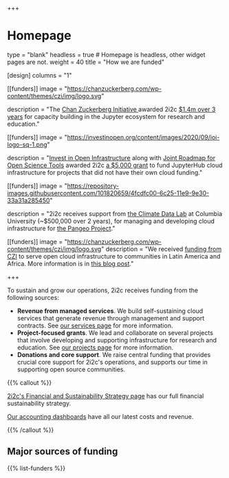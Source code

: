 +++
# Homepage
type = "blank"
headless = true  # Homepage is headless, other widget pages are not.
weight = 40
title = "How we are funded"

[design]
  columns = "1"

[[funders]]
  image = "https://chanzuckerberg.com/wp-content/themes/czi/img/logo.svg"
  
  description = "The [Chan Zuckerberg Initiative ](https://chanzuckerberg.com/eoss/) awarded 2i2c [$1.4m over 3 years](/blog/2021/czi-core-support) for capacity building in the Jupyter ecosystem for research and education."

[[funders]]
  image = "https://investinopen.org/content/images/2020/09/ioi-logo-sq-1.png"
  
  description = "[Invest in Open Infrastructure](https://investinopen.org) along with [Joint Roadmap for Open Science Tools](https://jrost.org) awarded 2i2c [a $5,000 grant](https://investinopen.org/blog/jrost-rapid-response-fund-awardees/) to fund JupyterHub cloud infrastructure for projects that did not have their own cloud funding."

[[funders]]
  image = "https://repository-images.githubusercontent.com/101820659/4fcdfc00-6c25-11e9-9e30-33a31a285450"
  
  description = "2i2c receives support from [the Climate Data Lab](https://medium.com/pangeo/announcing-the-climate-data-science-lab-funded-by-the-moore-foundation-4bc4314ac02d) at Columbia University (~$500,000 over 2 years), for managing and developing cloud infrastructure for [the Pangeo Project](https://pangeo.io)."

[[funders]]
  image = "https://chanzuckerberg.com/wp-content/themes/czi/img/logo.svg"
  description = "We received [funding from CZI](https://cziscience.medium.com/building-strong-inclusive-research-communities-f2dd8872a4d) to serve open cloud infrastructure to communities in Latin America and Africa. More information is in [this blog post](https://2i2c.org/blog/2022/czi-global-communities-announcement/)."

+++

To sustain and grow our operations, 2i2c receives funding from the following sources:

- **Revenue from managed services**. We build self-sustaining cloud services that generate revenue through management and support contracts. See [our services page](/platform) for more information.
- **Project-focused grants**. We lead and collaborate on several projects that involve developing and supporting infrastructure for research and education. See [our projects page](/projects) for more information.
- **Donations and core support**. We raise central funding that provides crucial core support for 2i2c's operations, and supports our time in supporting open source communities.

{{% callout %}}

[2i2c's Financial and Sustainability Strategy page](https://compass.2i2c.org/finance/strategy.html) has our full financial sustainability strategy.

[Our accounting dashboards](https://2i2c.org/kpis/finances) have all our latest costs and revenue.

{{% /callout %}}


## Major sources of funding

<!-- This is in layouts/shortcodes/list-funders.html -->
{{% list-funders %}}
